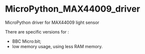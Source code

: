 # MicroPython_MAX44009_driver
MicroPython driver for MAX44009 light sensor

There are specific versions for :
* BBC Micro:bit;
* low memory usage, using less RAM memory.
